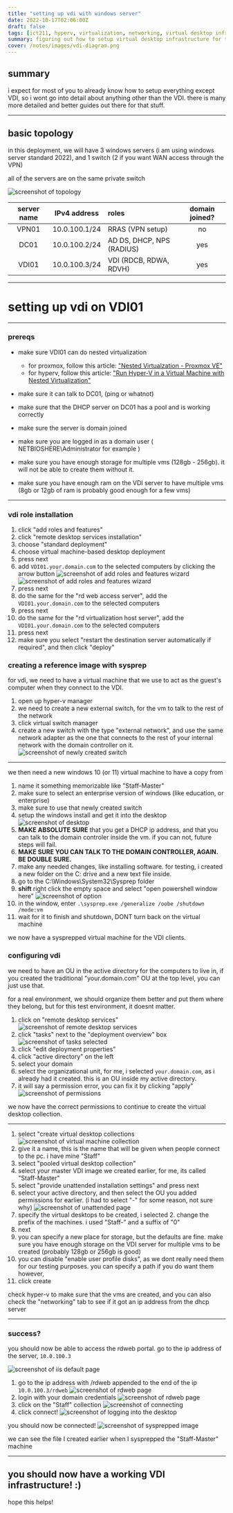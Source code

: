 ```yaml
---
title: "setting up vdi with windows server"
date: 2022-10-17T02:06:00Z
draft: false
tags: [ict211, hyperv, virtualization, networking, virtual desktop infrastructure, nested virtualization]
summary: figuring out how to setup virtual desktop infrastructure for the first time has been nothing but pain and agony for me. this guide attempts to help ease the pain for you with setting up vdi with windows server.
cover: /notes/images/vdi-diagram.png
---
```


## summary
i expect for most of you to already know how to setup everything except VDI, so i wont go into detail about anything other than the VDI. there is many more detailed and better guides out there for that stuff.

---

## basic topology
in this deployment, we will have 3 windows servers (i am using windows server standard 2022), and 1 switch (2 if you want WAN access through the VPN)

all of the servers are on the same private switch

![screenshot of topology](/notes/images/vdi-diagram.png)


| server name |    IPv4 address   |  roles                      | domain joined? |
|:-----------:|:-----------------:|:----------------------------|:--------------:|
|     VPN01   |   10.0.100.1/24   |  RRAS (VPN setup)           | no             |
|     DC01    |   10.0.100.2/24   |  AD DS, DHCP, NPS (RADIUS)  | yes            |
|     VDI01   |   10.0.100.3/24   |  VDI (RDCB, RDWA, RDVH)     | yes            |

---

# setting up vdi on VDI01

---

### prereqs
- make sure VDI01 can do nested virtualization
  - for proxmox, follow this article: ["Nested Virtualzation - Proxmox VE"](https://pve.proxmox.com/wiki/Nested_Virtualization)
  - for hyperv, follow this article: ["Run Hyper-V in a Virtual Machine with Nested Virtualization"](https://learn.microsoft.com/en-us/virtualization/hyper-v-on-windows/user-guide/nested-virtualization)

- make sure it can talk to DC01, (ping or whatnot)

- make sure that the DHCP server on DC01 has a pool and is working correctly

- make sure the server is domain joined

- make sure you are logged in as a domain user ( NETBIOSHERE\Administrator for example )

- make sure you have enough storage for multiple vms (128gb - 256gb). it will not be able to create them without it.

- make sure you have enough ram on the VDI server to have multiple vms (8gb or 12gb of ram is probably good enough for a few vms)

---

### vdi role installation
1. click "add roles and features"
2. click "remote desktop services installation"
3. choose "standard deployment"
4. choose virtual machine-based desktop deployment
5. press next
6. add `VDI01.your.domain.com` to the selected computers by clicking the arrow button
![screenshot of add roles and features wizard](/notes/images/vdi-rdcb.png)
![screenshot of add roles and features wizard](/notes/images/vdi-rdcb2.png)
7. press next
8. do the same for the "rd web access server", add the `VDI01.your.domain.com` to the selected computers
9. press next
10. do the same for the "rd virtualization host server", add the `VDI01.your.domain.com` to the selected computers
11. press next
12. make sure you select "restart the destination server automatically if required", and then click "deploy"

### creating a reference image with sysprep
for vdi, we need to have a virtual machine that we use to act as the guest's computer when they connect to the VDI.

1. open up hyper-v manager
2. we need to create a new external switch, for the vm to talk to the rest of the network
3. click virtual switch manager
4. create a new switch with the type "external network", and use the same network adapter as the one that connects to the rest of your internal network with the domain controller on it.
![screenshot of newly created switch](/notes/images/vdi-hypervswitch.png)

---

we then need a new windows 10 (or 11) virtual machine to have a copy from
1. name it something memorizable like "Staff-Master"
2. make sure to select an enterprise version of windows (like education, or enterprise)
3. make sure to use that newly created switch
4. setup the windows install and get it into the desktop
![screenshot of desktop](/notes/images/vdi-windowsdesktop.png)
5. **MAKE ABSOLUTE SURE** that you get a DHCP ip address, and that you can talk to the domain controler inside the vm. if you can not, future steps will fail.
6. **MAKE SURE YOU CAN TALK TO THE DOMAIN CONTROLLER, AGAIN. BE DOUBLE SURE.**
7. make any needed changes, like installing software. for testing, i created a new folder on the C: drive and a new text file inside.
8. go to the C:\Windows\System32\Sysprep folder
9. **shift** right click the empty space and select "open powershell window here"
![screenshot of option](/notes/images/vdi-powershelloption.png)
10. in the window, enter `.\sysprep.exe /generalize /oobe /shutdown /mode:vm`
11. wait for it to finish and shutdown, DONT turn back on the virtual machine

we now have a sysprepped virtual machine for the VDI clients.

### configuring vdi
we need to have an OU in the active directory for the computers to live in, if you created the traditional "your.domain.com" OU at the top level, you can just use that.

for a real environment, we should organize them better and put them where they belong, but for this test environment, it doesnt matter.

1. click on "remote desktop services"
![screenshot of remote desktop services](/notes/images/vdi-remotedesktopservices.png)
2. click "tasks" next to the "deployment overview" box
![screenshot of tasks selected](/notes/images/vdi-tasks.png)
3. click "edit deployment properties"
4. click "active directory" on the left
5. select your domain
6. select the organizational unit, for me, i selected `your.domain.com`, as i already had it created. this is an OU inside my active directory.
7. it will say a permission error, you can fix it by clicking "apply"
![screenshot of permissions](/notes/images/vdi-permissions.png)

we now have the correct permissions to continue to create the virtual desktop collection.

---

1. select "create virtual desktop collections
![screenshot of virtual machine collection](/notes/images/vdi-virtcollection.png)
2. give it a name, this is the name that will be given when people connect to the pc. i have mine "Staff"
3. select "pooled virtual desktop collection"
4. select your master VDI image we created earlier, for me, its called "Staff-Master"
5. select "provide unattended installation settings" and press next
6. select your active directory, and then select the OU you added permissions for earlier. (i had to select "-" for some reason, not sure why)
![screenshot of unattended page](/notes/images/vdi-unattended.png)
7. specify the virtual desktops to be created, i selected 2. change the prefix of the machines. i used "Staff-" and a suffix of "0"
8. next
9. you can specify a new place for storage, but the defaults are fine. make sure you have enough storage on the VDI server for multiple vms to be created (probably 128gb or 256gb is good)
10. you can disable "enable user profile disks", as we dont really need them for our testing purposes. you can specify a path if you do want them however,
11. click create

check hyper-v to make sure that the vms are created, and you can also check the "networking" tab to see if it got an ip address from the dhcp server

---

### success?
you should now be able to access the rdweb portal. go to the ip address of the server, `10.0.100.3`

![screenshot of iis default page](/notes/images/vdi-iis.jpg)

1. go to the ip address with /rdweb appended to the end of the ip
`10.0.100.3/rdweb`
![screenshot of rdweb page](/notes/images/vdi-rdwebpage.png)
2. login with your domain credentials
![screenshot of rdweb page](/notes/images/vdi-stafffolder.png)
3. click on the "Staff" collection
![screenshot of connecting](/notes/images/vdi-connect.png)
4. click connect!
![screenshot of logging into the desktop](/notes/images/vdi-login.png)

you should now be connected!
![screenshot of sysprepped image](/notes/images/vdi-syspreppedimage.png)

we can see the file I created earlier when I sysprepped the "Staff-Master" machine

---

## you should now have a working VDI infrastructure! :) 
hope this helps!